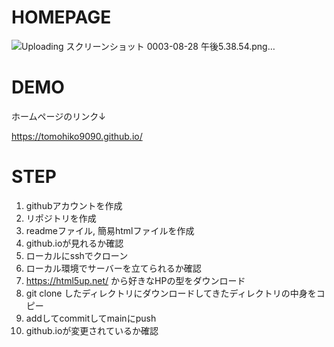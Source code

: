 # HOMEPAGE
![Uploading スクリーンショット 0003-08-28 午後5.38.54.png…]()

# DEMO
ホームページのリンク↓  

https://tomohiko9090.github.io/

# STEP
1. githubアカウントを作成
2. リポジトリを作成
3. readmeファイル, 簡易htmlファイルを作成
4. github.ioが見れるか確認
5. ローカルにsshでクローン
6. ローカル環境でサーバーを立てられるか確認
7. https://html5up.net/ から好きなHPの型をダウンロード
8. git clone したディレクトリにダウンロードしてきたディレクトリの中身をコピー
9. addしてcommitしてmainにpush
10. github.ioが変更されているか確認
